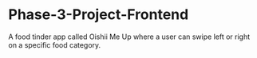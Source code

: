 # Phase-3-Project-Frontend
A food tinder app called Oishii Me Up where a user can swipe left or right on a specific food category.
